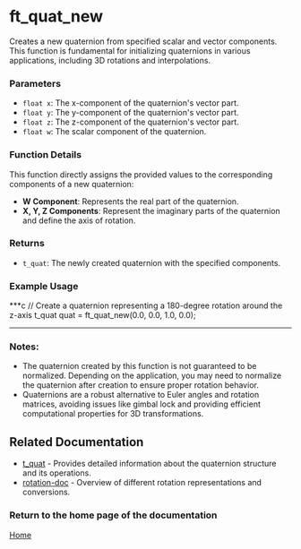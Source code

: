# ft_quat_new
Creates a new quaternion from specified scalar and vector components. This function is fundamental for initializing quaternions in various applications, including 3D rotations and interpolations.

### Parameters
- `float x`: The x-component of the quaternion's vector part.
- `float y`: The y-component of the quaternion's vector part.
- `float z`: The z-component of the quaternion's vector part.
- `float w`: The scalar component of the quaternion.

### Function Details
This function directly assigns the provided values to the corresponding components of a new quaternion:
- **W Component**: Represents the real part of the quaternion.
- **X, Y, Z Components**: Represent the imaginary parts of the quaternion and define the axis of rotation.

### Returns
- `t_quat`: The newly created quaternion with the specified components.

### Example Usage
***c
// Create a quaternion representing a 180-degree rotation around the z-axis
t_quat quat = ft_quat_new(0.0, 0.0, 1.0, 0.0);
***

### Notes:
- The quaternion created by this function is not guaranteed to be normalized. Depending on the application, you may need to normalize the quaternion after creation to ensure proper rotation behavior.
- Quaternions are a robust alternative to Euler angles and rotation matrices, avoiding issues like gimbal lock and providing efficient computational properties for 3D transformations.

## Related Documentation
- [t_quat](./t_quat.md) - Provides detailed information about the quaternion structure and its operations.
- [rotation-doc](../rotation-doc.md) - Overview of different rotation representations and conversions.

### Return to the home page of the documentation
[Home](../../home.md)
